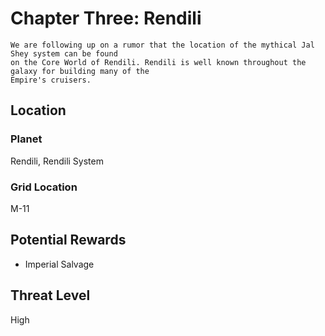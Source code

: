 # Chapter Three: Rendili
```
We are following up on a rumor that the location of the mythical Jal Shey system can be found
on the Core World of Rendili. Rendili is well known throughout the galaxy for building many of the
Empire's cruisers.
```

## Location
### Planet
Rendili, Rendili System
### Grid Location
M-11

## Potential Rewards
* Imperial Salvage

## Threat Level
High
